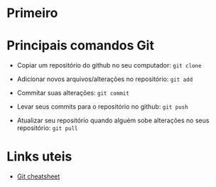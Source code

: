 # Primeiro


# Principais comandos Git

* Copiar um repositório do github no seu computador:
```git clone```

* Adicionar novos arquivos/alterações no repositório:
```git add```

* Commitar suas alterações:
```git commit```

* Levar seus commits para o repositório no github:
```git push```

* Atualizar seu repositório quando alguém sobe alterações no seus repositório:
```git pull```


# Links uteis
* [Git cheatsheet](https://education.github.com/git-cheat-sheet-education.pdf)
